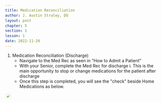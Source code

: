 ```yaml
---
title: Medication Reconciliation
author: J. Austin Straley, DO
layout: post
chapter: 5
section: 1
lesson: 1
date: 2022-11-20
---
```


1. Medication Reconciliation (Discharge)
    - Navigate to the Med Rec as seen in “How to Admit a Patient”<br>
    - With your Senior, complete the Med Rec for discharge
		i. This is the main opportunity to stop or change medications for the patient after discharge
	- Once this step is completed, you will see the "check" beside Home Medications as below. 

![Green Check](/assets/images/internguidepages/1.5/1.5.1-check.png)